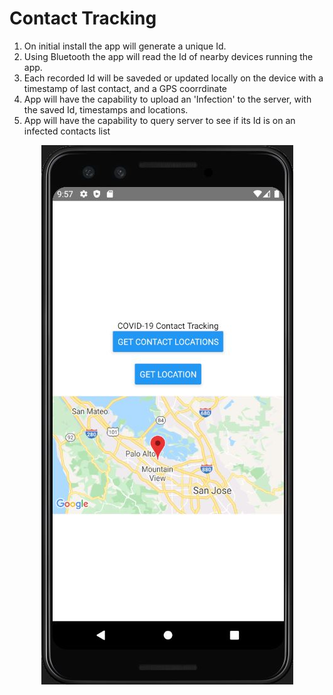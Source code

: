 # Contact Tracking

1. On initial install the app will generate a unique Id.
2. Using Bluetooth the app will read the Id of nearby devices running the app.
3. Each recorded Id will be saveded or updated locally on the device with a timestamp of last contact, and a GPS coorrdinate
4. App will have the capability to upload an 'Infection' to the server, with the saved Id, timestamps and locations.
5. App will have the capability to query server to see if its Id is on an infected contacts list

<p align="center">
  <img src="https://github.com/Bencargs/ContactTracking/blob/master/Demo/default.JPG">
</p>
